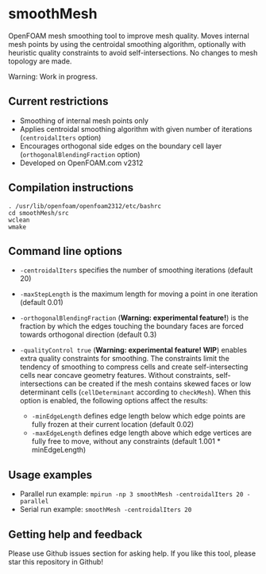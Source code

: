 # smoothMesh

OpenFOAM mesh smoothing tool to improve mesh quality. Moves internal
mesh points by using the centroidal smoothing algorithm, optionally
with heuristic quality constraints to avoid self-intersections.
No changes to mesh topology are made.

Warning: Work in progress.

## Current restrictions

- Smoothing of internal mesh points only
- Applies centroidal smoothing algorithm with given number of iterations (`centroidalIters` option)
- Encourages orthogonal side edges on the boundary cell layer (`orthogonalBlendingFraction` option)
- Developed on OpenFOAM.com v2312

## Compilation instructions

```
. /usr/lib/openfoam/openfoam2312/etc/bashrc
cd smoothMesh/src
wclean
wmake
```

## Command line options

- `-centroidalIters` specifies the number of smoothing iterations (default 20)
- `-maxStepLength` is the maximum length for moving a point in one iteration (default 0.01)
- `-orthogonalBlendingFraction` (**Warning: experimental feature!**)
  is the fraction by which the edges touching the boundary faces are
  forced towards orthogonal direction (default 0.3)

- `-qualityControl true` (**Warning: experimental feature! WIP**) enables extra quality constraints for smoothing. The constraints limit the tendency of smoothing to compress cells and create self-intersecting cells near concave geometry features. Without constraints, self-intersections can be created if the mesh contains skewed faces or low determinant cells (`cellDeterminant` according to `checkMesh`). When this option is enabled, the following options affect the results:

  - `-minEdgeLength` defines edge length below which edge points are fully frozen at their current location (default 0.02)
  - `-maxEdgeLength` defines edge length above which edge vertices are fully free to move, without any constraints (default 1.001 * minEdgeLength)

## Usage examples

- Parallel run example: `mpirun -np 3 smoothMesh -centroidalIters 20 -parallel`
- Serial run example: `smoothMesh -centroidalIters 20`

## Getting help and feedback

Please use Github issues section for asking help. If you like this
tool, please star this repository in Github!
